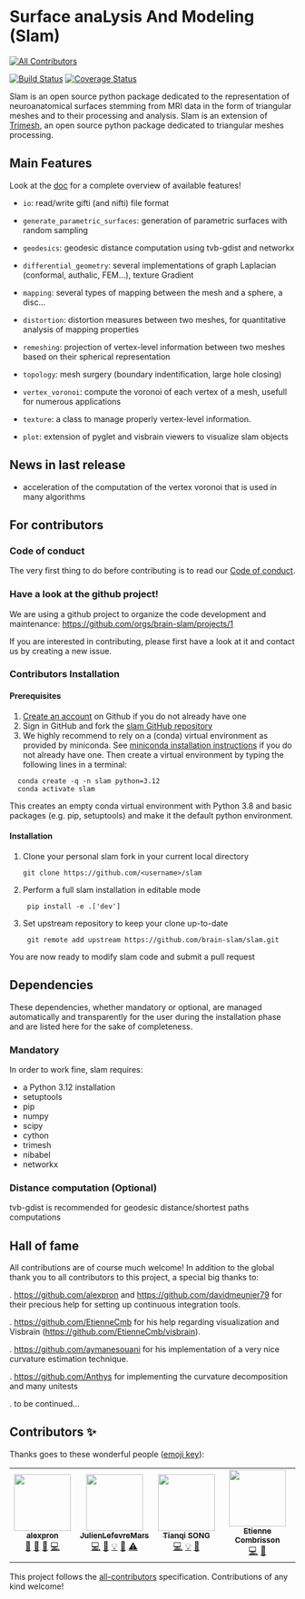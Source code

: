 # Surface anaLysis And Modeling (Slam)
<!-- ALL-CONTRIBUTORS-BADGE:START - Do not remove or modify this section -->
[![All Contributors](https://img.shields.io/badge/all_contributors-4-orange.svg?style=flat-square)](#contributors-)
<!-- ALL-CONTRIBUTORS-BADGE:END -->

[![Build Status](https://travis-ci.org/gauzias/slam.svg?branch=master)](https://travis-ci.org/gauzias/slam) 
[![Coverage Status](https://coveralls.io/repos/github/gauzias/slam/badge.svg?branch=master)](https://coveralls.io/github/gauzias/slam?branch=master)

Slam is an open source python package dedicated to the representation of 
neuroanatomical surfaces stemming from MRI data in the form of triangular meshes and to their processing and analysis.
Slam is an extension of [Trimesh](https://github.com/mikedh/trimesh), an open source python package dedicated to triangular meshes processing.


## Main Features


   Look at the [doc](https://brain-slam.github.io/slam) for a complete overview of available features! 
   
+ ``io``: read/write gifti (and nifti) file format 

+ ``generate_parametric_surfaces``: generation of parametric surfaces with random sampling

+ ``geodesics``: geodesic distance computation using tvb-gdist and networkx

+ ``differential_geometry``: several implementations of graph Laplacian (conformal, authalic, FEM...), texture Gradient

+ ``mapping``: several types of mapping between the mesh and a sphere, a disc...

+ ``distortion``: distortion measures between two meshes, for quantitative analysis of mapping properties

+ ``remeshing``: projection of vertex-level information between two meshes based on their spherical representation

+ ``topology``: mesh surgery (boundary indentification, large hole closing)

+ ``vertex_voronoi``: compute the voronoi of each vertex of a mesh, usefull for numerous applications

+ ``texture``: a class to manage properly vertex-level information.

+ ``plot``: extension of pyglet and visbrain viewers to visualize slam objects

## News in last release

+ acceleration of the computation of the vertex voronoi that is used in many algorithms

## For contributors

### Code of conduct
The very first thing to do before contributing is to read our 
[Code of conduct](CODE_OF_CONDUCT.md).

### Have a look at the github project!
We are using a github project to organize the code development and maintenance:
https://github.com/orgs/brain-slam/projects/1

If you are interested in contributing, please first have a look at it and contact us by creating a new issue.

### Contributors Installation
#### Prerequisites
1. [Create an account](https://github.com/) on Github if you do not already have one
2. Sign in GitHub and fork  the [slam GitHub repository](https://github.com/brain-slam/slam)
3. We highly recommend to rely on a (conda) virtual environment as provided by miniconda.
 See [miniconda installation instructions](https://docs.conda.io/en/latest/miniconda.html)  if you do not already have one. 
 Then create a virtual environment by typing the following lines in a terminal:
  ```
    conda create -q -n slam python=3.12
    conda activate slam
  ``` 
 This creates an empty conda virtual environment with Python 3.8 and basic packages
  (e.g. pip, setuptools) and make it the default python environment.
#### Installation
1. Clone your personal slam fork in your current local directory
    ```# replace <username> by your Github login 
    git clone https://github.com/<username>/slam
    ```
2. Perform a full slam installation in editable mode
   ```
    pip install -e .['dev']
   ```
5. Set upstream repository to keep your clone up-to-date
   ```
    git remote add upstream https://github.com/brain-slam/slam.git
   ```
You are now ready to modify slam code and submit a pull request

## Dependencies 
These dependencies, whether mandatory or optional, are managed automatically and transparently for the user during the installation phase and are listed here for the sake of completeness.

### Mandatory
In order to work fine, slam requires:

+ a Python 3.12 installation
+ setuptools
+ pip 
+ numpy 
+ scipy 
+ cython 
+ trimesh 
+ nibabel
+ networkx


    
### Distance computation (Optional)


tvb-gdist is recommended for geodesic distance/shortest paths computations


   

## Hall of fame

All contributions are of course much welcome!
In addition to the global thank you to all contributors to this project, a special big thanks to:

. https://github.com/alexpron and https://github.com/davidmeunier79 for their precious help for setting up continuous integration tools.

. https://github.com/EtienneCmb for his help regarding visualization and Visbrain (https://github.com/EtienneCmb/visbrain).

. https://github.com/aymanesouani for his implementation of a very nice curvature estimation technique.

. https://github.com/Anthys for implementing the curvature decomposition and many unitests

.  to be continued...




## Contributors ✨

Thanks goes to these wonderful people ([emoji key](https://allcontributors.org/docs/en/emoji-key)):

<!-- ALL-CONTRIBUTORS-LIST:START - Do not remove or modify this section -->
<!-- prettier-ignore-start -->
<!-- markdownlint-disable -->
<table>
  <tr>
    <td align="center"><a href="https://alexpron.github.io/"><img src="https://avatars0.githubusercontent.com/u/45215023?v=4" width="100px;" alt=""/><br /><sub><b>alexpron</b></sub></a><br /><a href="#maintenance-alexpron" title="Maintenance">🚧</a> <a href="#projectManagement-alexpron" title="Project Management">📆</a> <a href="#ideas-alexpron" title="Ideas, Planning, & Feedback">🤔</a> <a href="https://github.com/gauzias/slam/commits?author=alexpron" title="Code">💻</a></td>
    <td align="center"><a href="https://sites.google.com/site/julienlefevreperso/"><img src="https://avatars2.githubusercontent.com/u/19426328?v=4" width="100px;" alt=""/><br /><sub><b>JulienLefevreMars</b></sub></a><br /><a href="https://github.com/gauzias/slam/commits?author=JulienLefevreMars" title="Code">💻</a> <a href="https://github.com/gauzias/slam/commits?author=JulienLefevreMars" title="Documentation">📖</a> <a href="#example-JulienLefevreMars" title="Examples">💡</a> <a href="#ideas-JulienLefevreMars" title="Ideas, Planning, & Feedback">🤔</a> <a href="https://github.com/gauzias/slam/commits?author=JulienLefevreMars" title="Tests">⚠️</a></td>
    <td align="center"><a href="https://github.com/tianqisong0117"><img src="https://avatars2.githubusercontent.com/u/47243851?v=4" width="100px;" alt=""/><br /><sub><b>Tianqi SONG</b></sub></a><br /><a href="https://github.com/gauzias/slam/commits?author=tianqisong0117" title="Code">💻</a> <a href="#example-tianqisong0117" title="Examples">💡</a> <a href="#ideas-tianqisong0117" title="Ideas, Planning, & Feedback">🤔</a></td>
    <td align="center"><a href="https://github.com/EtienneCmb"><img src="https://avatars3.githubusercontent.com/u/15892073?v=4" width="100px;" alt=""/><br /><sub><b>Etienne Combrisson</b></sub></a><br /><a href="https://github.com/gauzias/slam/commits?author=EtienneCmb" title="Code">💻</a> <a href="#tool-EtienneCmb" title="Tools">🔧</a></td>
  </tr>
</table>

<!-- markdownlint-enable -->
<!-- prettier-ignore-end -->
<!-- ALL-CONTRIBUTORS-LIST:END -->

This project follows the [all-contributors](https://github.com/all-contributors/all-contributors) specification. Contributions of any kind welcome!
